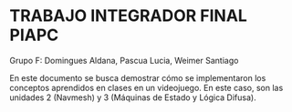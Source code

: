 # TRABAJO INTEGRADOR FINAL PIAPC

Grupo F: Domingues Aldana, Pascua Lucia, Weimer Santiago
 
En este documento se busca demostrar cómo se implementaron los conceptos aprendidos en clases en un videojuego. En este caso, son las unidades 2 (Navmesh) y 3 (Máquinas de Estado y Lógica Difusa).

